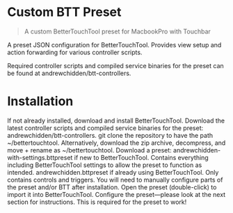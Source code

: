 # Custom BTT Preset
> A custom BetterTouchTool preset for MacbookPro with Touchbar

A preset JSON configuration for BetterTouchTool. Provides view setup and action forwarding for various controller scripts.

Required controller scripts and compiled service binaries for the preset can be found at andrewchidden/btt-controllers.

# Installation
If not already installed, download and install BetterTouchTool.
Download the latest controller scripts and compiled service binaries for the preset: andrewchidden/btt-controllers.
git clone the repository to have the path ~/bettertouchtool.
Alternatively, download the zip archive, decompress, and move + rename as ~/bettertouchtool.
Download a preset:
andrewchidden-with-settings.bttpreset if new to BetterTouchTool. Contains everything including BetterTouchTool settings to allow the preset to function as intended.
andrewchidden.bttpreset if already using BetterTouchTool. Only contains controls and triggers. You will need to manually configure parts of the preset and/or BTT after installation.
Open the preset (double-click) to import it into BetterTouchTool.
Configure the preset—please look at the next section for instructions. This is required for the preset to work!
